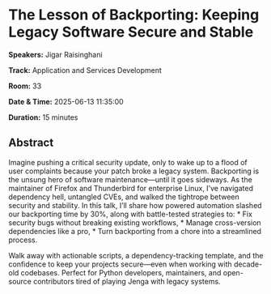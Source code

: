 # The Lesson of Backporting: Keeping Legacy Software Secure and Stable

**Speakers:** Jigar Raisinghani
                    
**Track:** Application and Services Development
                    
**Room:** 33
                    
**Date & Time:** 2025-06-13 11:35:00
                    
**Duration:** 15 minutes
                    
## Abstract
                    
Imagine pushing a critical security update, only to wake up to a flood of user complaints because your patch broke a legacy system. Backporting is the unsung hero of software maintenance—until it goes sideways. As the maintainer of Firefox and Thunderbird for enterprise Linux, I’ve navigated dependency hell, untangled CVEs, and walked the tightrope between security and stability. In this talk, I’ll share how powered automation slashed our backporting time by 30%, along with battle-tested strategies to:
         * Fix security bugs without breaking existing workflows,
         * Manage cross-version dependencies like a pro,
         * Turn backporting from a chore into a streamlined process.

Walk away with actionable scripts, a dependency-tracking template, and the confidence to keep your projects secure—even when working with decade-old codebases. Perfect for Python developers, maintainers, and open-source contributors tired of playing Jenga with legacy systems.
